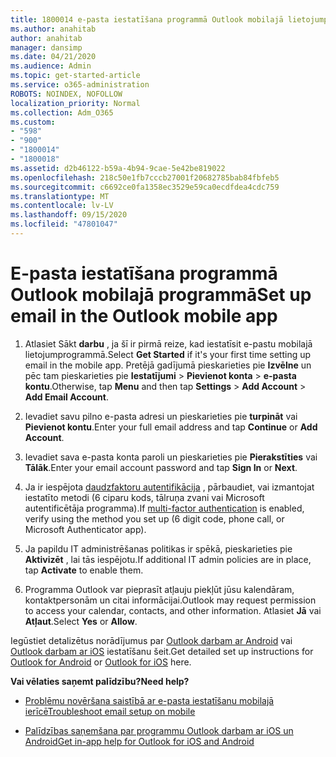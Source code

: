 ```yaml
---
title: 1800014 e-pasta iestatīšana programmā Outlook mobilajā lietojumprogrammā
ms.author: anahitab
author: anahitab
manager: dansimp
ms.date: 04/21/2020
ms.audience: Admin
ms.topic: get-started-article
ms.service: o365-administration
ROBOTS: NOINDEX, NOFOLLOW
localization_priority: Normal
ms.collection: Adm_O365
ms.custom:
- "598"
- "900"
- "1800014"
- "1800018"
ms.assetid: d2b46122-b59a-4b94-9cae-5e42be819022
ms.openlocfilehash: 218c50e1fb7cccb27001f20682785bab84fbfeb5
ms.sourcegitcommit: c6692ce0fa1358ec3529e59ca0ecdfdea4cdc759
ms.translationtype: MT
ms.contentlocale: lv-LV
ms.lasthandoff: 09/15/2020
ms.locfileid: "47801047"
---
```

# <a name="set-up-email-in-the-outlook-mobile-app"></a><span data-ttu-id="12fcd-102">E-pasta iestatīšana programmā Outlook mobilajā programmā</span><span class="sxs-lookup"><span data-stu-id="12fcd-102">Set up email in the Outlook mobile app</span></span>

1. <span data-ttu-id="12fcd-103">Atlasiet Sākt **darbu** , ja šī ir pirmā reize, kad iestatīsit e-pastu mobilajā lietojumprogrammā.</span><span class="sxs-lookup"><span data-stu-id="12fcd-103">Select **Get Started** if it's your first time setting up email in the mobile app.</span></span> <span data-ttu-id="12fcd-104">Pretējā gadījumā pieskarieties pie **Izvēlne** un pēc tam pieskarieties pie **Iestatījumi** \> **Pievienot konta** \> **e-pasta kontu**.</span><span class="sxs-lookup"><span data-stu-id="12fcd-104">Otherwise, tap **Menu** and then tap **Settings** \> **Add Account** \> **Add Email Account**.</span></span>

2. <span data-ttu-id="12fcd-105">Ievadiet savu pilno e-pasta adresi un pieskarieties pie **turpināt** vai **Pievienot kontu**.</span><span class="sxs-lookup"><span data-stu-id="12fcd-105">Enter your full email address and tap **Continue** or **Add Account**.</span></span>

3. <span data-ttu-id="12fcd-106">Ievadiet sava e-pasta konta paroli un pieskarieties pie **Pierakstīties** vai **Tālāk**.</span><span class="sxs-lookup"><span data-stu-id="12fcd-106">Enter your email account password and tap **Sign In** or **Next**.</span></span>

4. <span data-ttu-id="12fcd-107">Ja ir iespējota [daudzfaktoru autentifikācija](https://docs.microsoft.com/microsoft-365/admin/security-and-compliance/set-up-multi-factor-authentication) , pārbaudiet, vai izmantojat iestatīto metodi (6 ciparu kods, tālruņa zvani vai Microsoft autentificētāja programma).</span><span class="sxs-lookup"><span data-stu-id="12fcd-107">If [multi-factor authentication](https://docs.microsoft.com/microsoft-365/admin/security-and-compliance/set-up-multi-factor-authentication) is enabled, verify using the method you set up (6 digit code, phone call, or Microsoft Authenticator app).</span></span>

5. <span data-ttu-id="12fcd-108">Ja papildu IT administrēšanas politikas ir spēkā, pieskarieties pie **Aktivizēt** , lai tās iespējotu.</span><span class="sxs-lookup"><span data-stu-id="12fcd-108">If additional IT admin policies are in place, tap **Activate** to enable them.</span></span>

6. <span data-ttu-id="12fcd-109">Programma Outlook var pieprasīt atļauju piekļūt jūsu kalendāram, kontaktpersonām un citai informācijai.</span><span class="sxs-lookup"><span data-stu-id="12fcd-109">Outlook may request permission to access your calendar, contacts, and other information.</span></span> <span data-ttu-id="12fcd-110">Atlasiet **Jā** vai **Atļaut**.</span><span class="sxs-lookup"><span data-stu-id="12fcd-110">Select **Yes** or **Allow**.</span></span>

<span data-ttu-id="12fcd-111">Iegūstiet detalizētus norādījumus par [Outlook darbam ar Android](https://support.office.com/article/886db551-8dfa-4fd5-b835-f8e532091872.aspx) vai [Outlook darbam ar iOS](https://support.office.com/article/b2de2161-cc1d-49ef-9ef9-81acd1c8e234.aspx) iestatīšanu šeit.</span><span class="sxs-lookup"><span data-stu-id="12fcd-111">Get detailed set up instructions for [Outlook for Android](https://support.office.com/article/886db551-8dfa-4fd5-b835-f8e532091872.aspx) or [Outlook for iOS](https://support.office.com/article/b2de2161-cc1d-49ef-9ef9-81acd1c8e234.aspx) here.</span></span>
  
 <span data-ttu-id="12fcd-112">**Vai vēlaties saņemt palīdzību?**</span><span class="sxs-lookup"><span data-stu-id="12fcd-112">**Need help?**</span></span>
  
- [<span data-ttu-id="12fcd-113">Problēmu novēršana saistībā ar e-pasta iestatīšanu mobilajā ierīcē</span><span class="sxs-lookup"><span data-stu-id="12fcd-113">Troubleshoot email setup on mobile</span></span>](https://support.office.com/article/a264ef01-9c88-48fb-9285-7017e4f31f02.aspx)

- [<span data-ttu-id="12fcd-114">Palīdzības saņemšana par programmu Outlook darbam ar iOS un Android</span><span class="sxs-lookup"><span data-stu-id="12fcd-114">Get in-app help for Outlook for iOS and Android</span></span>](https://support.office.com/article/218a22d1-9fa5-4889-b689-de1c63493243.aspx#ID0EAABAAA=Contact_Support)
